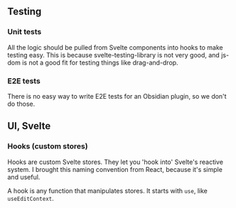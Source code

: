 ## Testing

### Unit tests

All the logic should be pulled from Svelte components into hooks to make testing easy. This is because svelte-testing-library is not very good, and js-dom is not a good fit for testing things like drag-and-drop.

### E2E tests

There is no easy way to write E2E tests for an Obsidian plugin, so we don't do those.

## UI, Svelte

### Hooks (custom stores)

Hooks are custom Svelte stores. They let you 'hook into' Svelte's reactive system. I brought this naming convention from React, because it's simple and useful.

A hook is any function that manipulates stores. It starts with `use`, like `useEditContext`.
